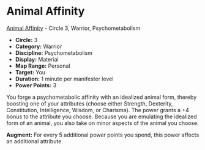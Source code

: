 # Animal Affinity

[Animal Affinity](/Psionics/A/AnimalAffinity.md) - Circle 3, Warrior, Psychometabolism

- **Circle:** 3
- **Category:** Warrior
- **Discipline:** Psychometabolism
- **Display:** Material
- **Map Range:** Personal
- **Target:** You
- **Duration:** 1 minute per manifester level
- **Power Points:** 3

You forge a psychometabolic affinity with an idealized animal form, thereby boosting one of your attributes (choose either Strength, Dexterity, Constitution, Intelligence, Wisdom, or Charisma). The power grants a +4 bonus to the attribute you choose. Because you are emulating the idealized form of an animal, you also take on minor aspects of the animal you choose.

**Augment:** For every 5 additional power points you spend, this power affects an additional attribute.